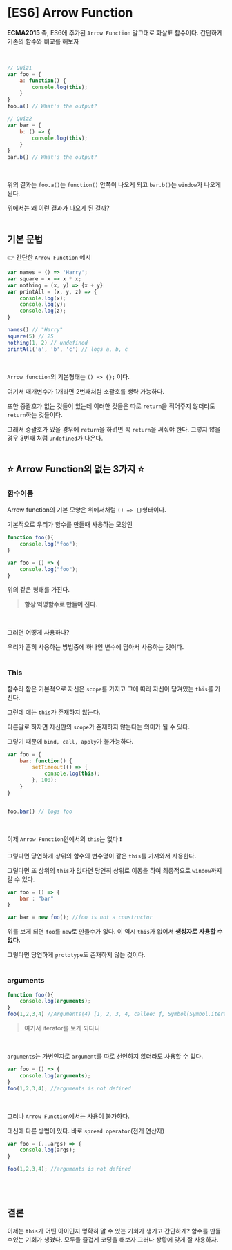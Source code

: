 # [ES6] Arrow Function

**ECMA2015** 즉, ES6에 추가된 `Arrow Function` 말그대로 화살표 함수이다. 간단하게 기존의 함수와 비교를 해보자

<br/>

```js
// Quiz1
var foo = {
    a: function() {
        console.log(this);
    }
}
foo.a() // What's the output?

// Quiz2
var bar = {
    b: () => {
        console.log(this);
    }
}
bar.b() // What's the output?
```

<br/>

위의 결과는 `foo.a()`는 `function()` 안쪽이 나오게 되고 `bar.b()`는 `window`가 나오게 된다.
<br/>

위에서는 왜 이런 결과가 나오게 된 걸까?
<br/>
<br/>

## 기본 문법

:point_right: 간단한 `Arrow Function` 예시
<br/>

```js
var names = () => 'Harry';
var square = x => x * x;
var nothing = (x, y) => {x + y}
var printAll = (x, y, z) => {
    console.log(x);
    console.log(y);
    console.log(z);
}

names() // "Harry"
square(5) // 25
nothing(1, 2) // undefined
printAll('a', 'b', 'c') // logs a, b, c
```

<br/>

`Arrow function`의 기본형태는  `() => {};` 이다.
<br/>

여기서 매개변수가 1개라면 2번째처럼 소괄호를 생략 가능하다.
<br/>

또한 중괄호가 없는 것들이 있는데 이러한 것들은 따로 `return`을 적어주지 않더라도 `return`하는 것들이다.
<br/>

그래서 중괄호가 있을 경우에 `return`을 하려면 꼭 `return`을 써줘야 한다.
그렇지 않을 경우 3번째 처럼 `undefined`가 나온다.
<br/>
<br/>

## :star: Arrow Function의 없는 3가지 :star:

### **함수이름**

Arrow function의 기본 모양은 위에서처럼 `() => {}`형태이다.
<br/>

기본적으로 우리가 함수를 만들때 사용하는 모양인
<br/>

```js
function foo(){
    console.log("foo");
}

var foo = () => {
    console.log("foo");
}
```

위의 같은 형태를 가진다.
<br/>

> **항상 익명함수로 만들어 진다.**
<br/>

그러면 어떻게 사용하나?
<br/>

우리가 흔히 사용하는 방법중에 하나인 변수에 담아서 사용하는 것이다.
<br/>
<br/>

### **This**

함수라 함은 기본적으로 자신은 `scope`를 가지고 그에 따라 자신이 담겨있는 `this`를 가진다.
<br/>

그런데 얘는 `this`가 존재하지 않는다.
<br/>

다른말로 하자면 자신만의 `scope`가 존재하지 않는다는 의미가 될 수 있다.
<br/>

그렇기 때문에 `bind, call, apply`가 불가능하다.
<br/>

```js
var foo = {
    bar: function() {
        setTimeout(() => {
            console.log(this);
        }, 100);
    }
}


foo.bar() // logs foo
```

<br/>

이제 `Arrow Function`안에서의 `this`는 없다 :exclamation:
<br/>

그렇다면 당연하게 상위의 함수의 변수명이 같은 `this`를 가져와서 사용한다.
<br/>

그렇다면 또 상위의 `this`가 없다면 당연히 상위로 이동을 하여 최종적으로 `window`까지 갈 수 있다.
<br/>

```js
var foo = () => {
    bar : "bar"
}

var bar = new foo(); //foo is not a constructor
```

위를 보게 되면 `foo`를 `new`로 만들수가 없다. 이 역시 `this`가 없어서 **생성자로 사용할 수 없다.**
<br/>

그렇다면 당연하게 `prototype`도 존재하지 않는 것이다.
<br/>
<br/>

### **arguments**

```js
function foo(){
    console.log(arguments);
}
foo(1,2,3,4) //Arguments(4) [1, 2, 3, 4, callee: ƒ, Symbol(Symbol.iterator): ƒ]
```

> 여기서 iterator를 보게 되다니
<br/>

`arguments`는 가변인자로 `argument`를 따로 선언하지 않더라도 사용할 수 있다.
<br/>

```js
var foo = () => {
    console.log(arguments);
}
foo(1,2,3,4); //arguments is not defined
```

<br/>

그러나 `Arrow Function`에서는 사용이 불가하다.
<br/>

대신에 다른 방법이 있다. 바로 `spread operator`(전개 연산자)
<br/>

```js
var foo = (...args) => {
    console.log(args);
}

foo(1,2,3,4); //arguments is not defined
```

<br/>
<br/>

## 결론

이제는 `this`가 어떤 아이인지 명확히 알 수 있는 기회가 생기고 간단하게? 함수를 만들 수있는 기회가 생겼다. 모두들 즐겁게 코딩을 해보자 그러나 상황에 맞게 잘 사용하자.
